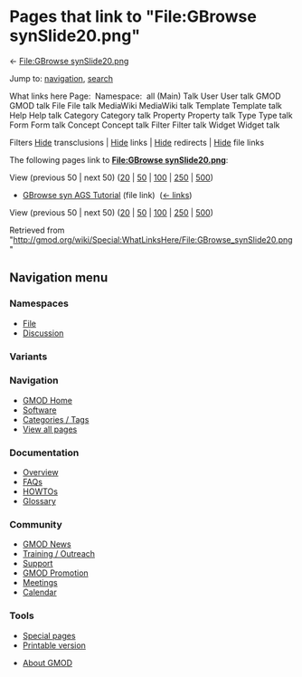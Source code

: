 <div id="mw-page-base" class="noprint">

</div>

<div id="mw-head-base" class="noprint">

</div>

<div id="content" class="mw-body" role="main">

<span id="top"></span>

<div id="mw-js-message" style="display:none;">

</div>



# <span dir="auto">Pages that link to "File:GBrowse synSlide20.png"</span>

<div id="bodyContent">

<div id="contentSub">

← [File:GBrowse
synSlide20.png](/wiki/File:GBrowse_synSlide20.png "File:GBrowse synSlide20.png")

</div>

<div id="jump-to-nav" class="mw-jump">

Jump to: [navigation](#mw-navigation), [search](#p-search)

</div>

<div id="mw-content-text">

What links here Page:  Namespace:  all (Main) Talk User User talk GMOD
GMOD talk File File talk MediaWiki MediaWiki talk Template Template talk
Help Help talk Category Category talk Property Property talk Type Type
talk Form Form talk Concept Concept talk Filter Filter talk Widget
Widget talk

Filters
[Hide](/mediawiki/index.php?title=Special:WhatLinksHere/File:GBrowse_synSlide20.png&hidetrans=1 "Special:WhatLinksHere/File:GBrowse synSlide20.png")
transclusions \|
[Hide](/mediawiki/index.php?title=Special:WhatLinksHere/File:GBrowse_synSlide20.png&hidelinks=1 "Special:WhatLinksHere/File:GBrowse synSlide20.png")
links \|
[Hide](/mediawiki/index.php?title=Special:WhatLinksHere/File:GBrowse_synSlide20.png&hideredirs=1 "Special:WhatLinksHere/File:GBrowse synSlide20.png")
redirects \|
[Hide](/mediawiki/index.php?title=Special:WhatLinksHere/File:GBrowse_synSlide20.png&hideimages=1 "Special:WhatLinksHere/File:GBrowse synSlide20.png")
file links

The following pages link to **[File:GBrowse
synSlide20.png](/wiki/File:GBrowse_synSlide20.png "File:GBrowse synSlide20.png")**:

View (previous 50 \| next 50)
([20](/mediawiki/index.php?title=Special:WhatLinksHere/File:GBrowse_synSlide20.png&limit=20 "Special:WhatLinksHere/File:GBrowse synSlide20.png")
\|
[50](/mediawiki/index.php?title=Special:WhatLinksHere/File:GBrowse_synSlide20.png&limit=50 "Special:WhatLinksHere/File:GBrowse synSlide20.png")
\|
[100](/mediawiki/index.php?title=Special:WhatLinksHere/File:GBrowse_synSlide20.png&limit=100 "Special:WhatLinksHere/File:GBrowse synSlide20.png")
\|
[250](/mediawiki/index.php?title=Special:WhatLinksHere/File:GBrowse_synSlide20.png&limit=250 "Special:WhatLinksHere/File:GBrowse synSlide20.png")
\|
[500](/mediawiki/index.php?title=Special:WhatLinksHere/File:GBrowse_synSlide20.png&limit=500 "Special:WhatLinksHere/File:GBrowse synSlide20.png"))

- [GBrowse syn AGS
  Tutorial](/wiki/GBrowse_syn_AGS_Tutorial "GBrowse syn AGS Tutorial")
  (file link) ‎ <span class="mw-whatlinkshere-tools">([←
  links](/mediawiki/index.php?title=Special:WhatLinksHere&target=GBrowse+syn+AGS+Tutorial "Special:WhatLinksHere"))</span>

View (previous 50 \| next 50)
([20](/mediawiki/index.php?title=Special:WhatLinksHere/File:GBrowse_synSlide20.png&limit=20 "Special:WhatLinksHere/File:GBrowse synSlide20.png")
\|
[50](/mediawiki/index.php?title=Special:WhatLinksHere/File:GBrowse_synSlide20.png&limit=50 "Special:WhatLinksHere/File:GBrowse synSlide20.png")
\|
[100](/mediawiki/index.php?title=Special:WhatLinksHere/File:GBrowse_synSlide20.png&limit=100 "Special:WhatLinksHere/File:GBrowse synSlide20.png")
\|
[250](/mediawiki/index.php?title=Special:WhatLinksHere/File:GBrowse_synSlide20.png&limit=250 "Special:WhatLinksHere/File:GBrowse synSlide20.png")
\|
[500](/mediawiki/index.php?title=Special:WhatLinksHere/File:GBrowse_synSlide20.png&limit=500 "Special:WhatLinksHere/File:GBrowse synSlide20.png"))

</div>

<div class="printfooter">

Retrieved from
"<http://gmod.org/wiki/Special:WhatLinksHere/File:GBrowse_synSlide20.png>"

</div>

<div id="catlinks" class="catlinks catlinks-allhidden">

</div>

<div class="visualClear">

</div>

</div>

</div>

<div id="mw-navigation">

## Navigation menu

<div id="mw-head">



<div id="left-navigation">

<div id="p-namespaces" class="vectorTabs" role="navigation"
aria-labelledby="p-namespaces-label">

### Namespaces

- <span id="ca-nstab-image"><a href="/wiki/File:GBrowse_synSlide20.png" accesskey="c"
  title="View the file page [c]">File</a></span>
- <span id="ca-talk"><a
  href="/mediawiki/index.php?title=File_talk:GBrowse_synSlide20.png&amp;action=edit&amp;redlink=1"
  accesskey="t"
  title="Discussion about the content page [t]">Discussion</a></span>

</div>

<div id="p-variants" class="vectorMenu emptyPortlet" role="navigation"
aria-labelledby="p-variants-label">

### 

### Variants[](#)

<div class="menu">

</div>

</div>

</div>





</div>

</div>

</div>

<div id="mw-panel">

<div id="p-logo" role="banner">

<a href="/wiki/Main_Page"
style="background-image: url(http://gmod.org/images/GMOD-cogs.png);"
title="Visit the main page"></a>

</div>

<div id="p-Navigation" class="portal" role="navigation"
aria-labelledby="p-Navigation-label">

### Navigation

<div class="body">

- <span id="n-GMOD-Home">[GMOD Home](/wiki/Main_Page)</span>
- <span id="n-Software">[Software](/wiki/GMOD_Components)</span>
- <span id="n-Categories-.2F-Tags">[Categories /
  Tags](/wiki/Categories)</span>
- <span id="n-View-all-pages">[View all
  pages](/wiki/Special:AllPages)</span>

</div>

</div>

<div id="p-Documentation" class="portal" role="navigation"
aria-labelledby="p-Documentation-label">

### Documentation

<div class="body">

- <span id="n-Overview">[Overview](/wiki/Overview)</span>
- <span id="n-FAQs">[FAQs](/wiki/Category:FAQ)</span>
- <span id="n-HOWTOs">[HOWTOs](/wiki/Category:HOWTO)</span>
- <span id="n-Glossary">[Glossary](/wiki/Glossary)</span>

</div>

</div>

<div id="p-Community" class="portal" role="navigation"
aria-labelledby="p-Community-label">

### Community

<div class="body">

- <span id="n-GMOD-News">[GMOD News](/wiki/GMOD_News)</span>
- <span id="n-Training-.2F-Outreach">[Training /
  Outreach](/wiki/Training_and_Outreach)</span>
- <span id="n-Support">[Support](/wiki/Support)</span>
- <span id="n-GMOD-Promotion">[GMOD
  Promotion](/wiki/GMOD_Promotion)</span>
- <span id="n-Meetings">[Meetings](/wiki/Meetings)</span>
- <span id="n-Calendar">[Calendar](/wiki/Calendar)</span>

</div>

</div>

<div id="p-tb" class="portal" role="navigation"
aria-labelledby="p-tb-label">

### Tools

<div class="body">

- <span id="t-specialpages"><a href="/wiki/Special:SpecialPages" accesskey="q"
  title="A list of all special pages [q]">Special pages</a></span>
- <span id="t-print"><a
  href="/mediawiki/index.php?title=Special:WhatLinksHere/File:GBrowse_synSlide20.png&amp;printable=yes"
  rel="alternate" accesskey="p"
  title="Printable version of this page [p]">Printable version</a></span>

</div>

</div>

</div>

</div>

<div id="footer" role="contentinfo">

- <span id="footer-places-about">[About
  GMOD](/wiki/GMOD:About "GMOD:About")</span>

<!-- -->






</div>
